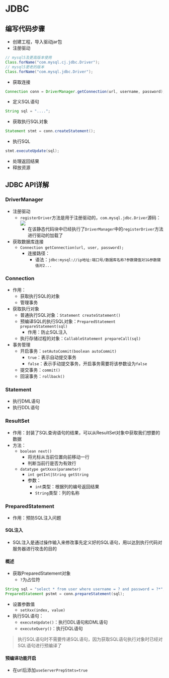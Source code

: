 # JDBC
## 编写代码步骤
- 创建工程，导入驱动jar包
- 注册驱动
```java
// mysql5及更高版本使用
Class.forName("com.mysql.cj.jdbc.Driver");
// mysql5更老的版本
Class.forName("com.mysql.jdbc.Driver");
```
- 获取连接
```java
Connection conn = DriverManager.getConnection(url, username, password);
```
- 定义SQL语句
```java
String sql = "....";
```
- 获取执行SQL对象
```java
Statement stmt = conn.createStatement();
```
- 执行SQL
```java
stmt.executeUpdate(sql);
```
- 处理返回结果
- 释放资源

## JDBC API详解
### DriverManager
- 注册驱动
	- `registerDriver`方法是用于注册驱动的，`com.mysql.jdbc.Driver`源码：![](https://jiunian-pic-1310185536.cos.ap-nanjing.myqcloud.com/picgo%2F20221011211054.png)
		- 在该静态代码块中已经执行了`DriverManager`中的`registerDriver`方法进行驱动的加载了
- 获取数据库连接
	- `Connection getConnection(url, user, password);`
		- 连接路径：
			- 语法：`jdbc:mysql://ip地址:端口号/数据库名称?参数键值对1&参数键值对2...`
### Connection
- 作用：
	- 获取执行SQL的对象
	- 管理事务
- 获取执行对象
	- 普通执行SQL对象：`Statement createStatement()`
	- 预编译SQL的执行SQL对象：`PreparedStatement prepareStatement(sql)`
		- 作用：防止SQL注入
	- 执行存储过程的对象：`CallableStatement prepareCall(sql)`
- 事务管理
	- 开启事务：`setAutoCommit(boolean autoCommit)`
		- `true`：表示自动提交事务
		- `false`：表示手动提交事务，开启事务需要将该参数设为`false`
	- 提交事务：`commit()`
	- 回滚事务：`rollback()`

### Statement
- 执行DML语句
- 执行DDL语句

### ResultSet
- 作用：封装了SQL查询语句的结果，可以从ResultSet对象中获取我们想要的数据
- 方法：
	- `boolean next()`
		- 将光标从当前位置向前移动一行
		- 判断当前行是否为有效行
	- `datatype getXxxx(parameter)`
		- `int getInt|String getString`
		- 参数：
			- `int`类型：根据列的编号返回结果
			- `String`类型：列的名称

### PreparedStatement
- 作用：预防SQL注入问题
#### SQL注入
- SQL注入是通过操作输入来修改事先定义好的SQL语句，用以达到执行代码对服务器进行攻击的目的
#### 概述
- 获取PreparedStatement对象
	- `?`为占位符
```java
String sql = "select * from user where username = ? and password = ?*";
PreparedStatement pstmt = conn.prepareStatement(sql);
```
- 设置参数值
	- `setXxx(index, value)`
- 执行SQL语句：
	- `executeUpdate()`：执行DDL语句和DML语句
	- `executeQuery()`：执行DQL语句
> 执行SQL语句时不需要传递SQL语句，因为获取SQL语句执行对象时已经对SQL语句进行预编译了

#### 预编译功能开启
- 在url后添加`useServerPrepStmts=true`